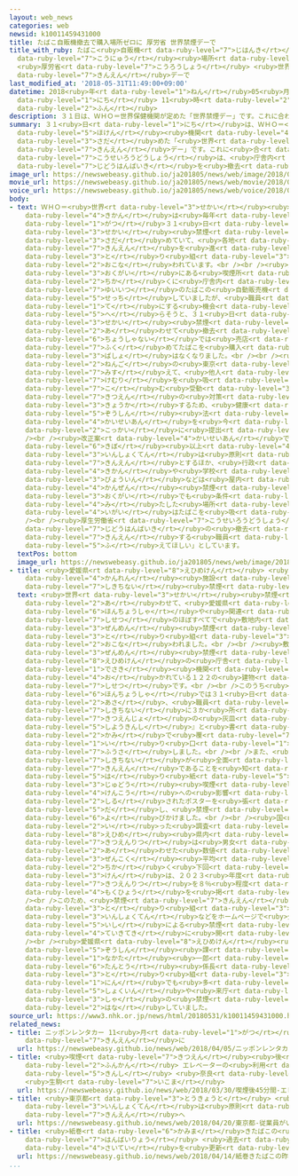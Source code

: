 ```yaml
---
layout: web_news
categories: web
newsid: k10011459431000
title: たばこ自販機撤去で購入場所ゼロに 厚労省 世界禁煙デーで
title_with_ruby: たばこ<ruby>自販機<rt data-ruby-level="7">じはんき</rt></ruby><ruby>撤去<rt data-ruby-level="7">てっきょ</rt></ruby>で<ruby>購入<rt
  data-ruby-level="7">こうにゅう</rt></ruby><ruby>場所<rt data-ruby-level="3">ばしょ</rt></ruby>ゼロに
  <ruby>厚労省<rt data-ruby-level="7">こうろうしょう</rt></ruby> <ruby>世界<rt data-ruby-level="3">せかい</rt></ruby><ruby>禁煙<rt
  data-ruby-level="7">きんえん</rt></ruby>デーで
last_modified_at: '2018-05-31T11:49:00+09:00'
datetime: 2018<ruby>年<rt data-ruby-level="1">ねん</rt></ruby>05<ruby>月<rt data-ruby-level="1">がつ</rt></ruby>31<ruby>日<rt
  data-ruby-level="1">にち</rt></ruby> 11<ruby>時<rt data-ruby-level="2">じ</rt></ruby>49<ruby>分<rt
  data-ruby-level="2">ふん</rt></ruby>
description: ３１日は、ＷＨＯ＝世界保健機関が定めた「世界禁煙デー」です。これに合わせて厚生労働省は、庁舎内にあるたばこの自動販売機を撤去しました。
summary: ３１<ruby>日<rt data-ruby-level="1">にち</rt></ruby>は、ＷＨＯ＝<ruby>世界<rt data-ruby-level="3">せかい</rt></ruby><ruby>保健<rt
  data-ruby-level="5">ほけん</rt></ruby><ruby>機関<rt data-ruby-level="4">きかん</rt></ruby>が<ruby>定<rt
  data-ruby-level="3">さだ</rt></ruby>めた「<ruby>世界<rt data-ruby-level="3">せかい</rt></ruby><ruby>禁煙<rt
  data-ruby-level="7">きんえん</rt></ruby>デー」です。これに<ruby>合<rt data-ruby-level="2">あ</rt></ruby>わせて<ruby>厚生労働省<rt
  data-ruby-level="7">こうせいろうどうしょう</rt></ruby>は、<ruby>庁舎内<rt data-ruby-level="6">ちょうしゃない</rt></ruby>にあるたばこの<ruby>自動販売機<rt
  data-ruby-level="7">じどうはんばいき</rt></ruby>を<ruby>撤去<rt data-ruby-level="7">てっきょ</rt></ruby>しました。
image_url: https://newswebeasy.github.io/ja201805/news/web/image/2018/05/31/K10011459431_1805311220_1805311221_01_03.jpg
movie_url: https://newswebeasy.github.io/ja201805/news/web/movie/2018/05/31/k10011459431_201805311221_201805311221.mp4
voice_url: https://newswebeasy.github.io/ja201805/news/web/voice/2018/05/31/k10011459431_201805311221_201805311221.mp3
body:
- text: ＷＨＯ＝<ruby>世界<rt data-ruby-level="3">せかい</rt></ruby><ruby>保健<rt data-ruby-level="5">ほけん</rt></ruby><ruby>機関<rt
    data-ruby-level="4">きかん</rt></ruby>は<ruby>毎年<rt data-ruby-level="2">まいとし</rt></ruby>５<ruby>月<rt
    data-ruby-level="1">がつ</rt></ruby>３１<ruby>日<rt data-ruby-level="1">にち</rt></ruby>を「<ruby>世界<rt
    data-ruby-level="3">せかい</rt></ruby><ruby>禁煙<rt data-ruby-level="7">きんえん</rt></ruby>デー」に<ruby>定<rt
    data-ruby-level="3">さだ</rt></ruby>めていて、<ruby>各地<rt data-ruby-level="4">かくち</rt></ruby>で<ruby>禁煙<rt
    data-ruby-level="7">きんえん</rt></ruby>を<ruby>進<rt data-ruby-level="3">すす</rt></ruby>める<ruby>取<rt
    data-ruby-level="3">と</rt></ruby>り<ruby>組<rt data-ruby-level="3">く</rt></ruby>みが<ruby>行<rt
    data-ruby-level="2">おこな</rt></ruby>われています。<br /><br /><ruby>厚生労働省<rt data-ruby-level="7">こうせいろうどうしょう</rt></ruby>は、<ruby>屋外<rt
    data-ruby-level="3">おくがい</rt></ruby>にある<ruby>喫煙所<rt data-ruby-level="7">きつえんじょ</rt></ruby>の<ruby>近<rt
    data-ruby-level="2">ちか</rt></ruby>くに<ruby>庁舎内<rt data-ruby-level="6">ちょうしゃない</rt></ruby>で<ruby>唯一<rt
    data-ruby-level="7">ゆいいつ</rt></ruby>のたばこの<ruby>自動販売機<rt data-ruby-level="7">じどうはんばいき</rt></ruby>を<ruby>設置<rt
    data-ruby-level="5">せっち</rt></ruby>していましたが、<ruby>職員<rt data-ruby-level="5">しょくいん</rt></ruby>がたばこを<ruby>手<rt
    data-ruby-level="1">て</rt></ruby>にする<ruby>機会<rt data-ruby-level="4">きかい</rt></ruby>を<ruby>減<rt
    data-ruby-level="5">へ</rt></ruby>らそうと、３１<ruby>日<rt data-ruby-level="1">にち</rt></ruby>の<ruby>世界<rt
    data-ruby-level="3">せかい</rt></ruby><ruby>禁煙<rt data-ruby-level="7">きんえん</rt></ruby>デーに<ruby>合<rt
    data-ruby-level="2">あ</rt></ruby>わせて<ruby>撤去<rt data-ruby-level="7">てっきょ</rt></ruby>しました。これによって、<ruby>庁舎内<rt
    data-ruby-level="6">ちょうしゃない</rt></ruby>では<ruby>売店<rt data-ruby-level="2">ばいてん</rt></ruby>を<ruby>含<rt
    data-ruby-level="7">ふく</rt></ruby>めてたばこを<ruby>購入<rt data-ruby-level="7">こうにゅう</rt></ruby>できる<ruby>場所<rt
    data-ruby-level="3">ばしょ</rt></ruby>はなくなりました。<br /><br /><ruby>厚生労働省<rt data-ruby-level="7">こうせいろうどうしょう</rt></ruby>は、２<ruby>年後<rt
    data-ruby-level="2">ねんご</rt></ruby>の<ruby>東京<rt data-ruby-level="2">とうきょう</rt></ruby>オリンピック・パラリンピックを<ruby>見据<rt
    data-ruby-level="7">みす</rt></ruby>えて、<ruby>他人<rt data-ruby-level="3">たにん</rt></ruby>のたばこの<ruby>煙<rt
    data-ruby-level="7">けむり</rt></ruby>を<ruby>吸<rt data-ruby-level="7">す</rt></ruby>い<ruby>込<rt
    data-ruby-level="7">こ</rt></ruby>む<ruby>受動<rt data-ruby-level="3">じゅどう</rt></ruby><ruby>喫煙<rt
    data-ruby-level="7">きつえん</rt></ruby>の<ruby>対策<rt data-ruby-level="6">たいさく</rt></ruby>を<ruby>強化<rt
    data-ruby-level="3">きょうか</rt></ruby>するため、<ruby>健康<rt data-ruby-level="4">けんこう</rt></ruby><ruby>増進<rt
    data-ruby-level="5">ぞうしん</rt></ruby><ruby>法<rt data-ruby-level="4">ほう</rt></ruby>の<ruby>改正案<rt
    data-ruby-level="4">かいせいあん</rt></ruby>を<ruby>今<rt data-ruby-level="2">いま</rt></ruby>の<ruby>国会<rt
    data-ruby-level="2">こっかい</rt></ruby>に<ruby>提出<rt data-ruby-level="5">ていしゅつ</rt></ruby>しています。<br
    /><br /><ruby>改正案<rt data-ruby-level="4">かいせいあん</rt></ruby>では、<ruby>一定<rt data-ruby-level="3">いってい</rt></ruby><ruby>規模<rt
    data-ruby-level="6">きぼ</rt></ruby><ruby>以上<rt data-ruby-level="4">いじょう</rt></ruby>の<ruby>飲食店<rt
    data-ruby-level="3">いんしょくてん</rt></ruby>は<ruby>原則<rt data-ruby-level="5">げんそく</rt></ruby>として<ruby>禁煙<rt
    data-ruby-level="7">きんえん</rt></ruby>とするほか、<ruby>行政<rt data-ruby-level="5">ぎょうせい</rt></ruby><ruby>機関<rt
    data-ruby-level="4">きかん</rt></ruby>や<ruby>学校<rt data-ruby-level="1">がっこう</rt></ruby>、それに<ruby>病院<rt
    data-ruby-level="3">びょういん</rt></ruby>などは<ruby>屋内<rt data-ruby-level="3">おくない</rt></ruby>を<ruby>完全<rt
    data-ruby-level="4">かんぜん</rt></ruby><ruby>禁煙<rt data-ruby-level="7">きんえん</rt></ruby>とし、<ruby>屋外<rt
    data-ruby-level="3">おくがい</rt></ruby>でも<ruby>条件<rt data-ruby-level="5">じょうけん</rt></ruby>を<ruby>満<rt
    data-ruby-level="4">み</rt></ruby>たした<ruby>場所<rt data-ruby-level="3">ばしょ</rt></ruby><ruby>以外<rt
    data-ruby-level="4">いがい</rt></ruby>はたばこを<ruby>吸<rt data-ruby-level="6">す</rt></ruby>えなくすることにしています。<br
    /><br /><ruby>厚生労働省<rt data-ruby-level="7">こうせいろうどうしょう</rt></ruby>は「<ruby>自動販売機<rt
    data-ruby-level="7">じどうはんばいき</rt></ruby>の<ruby>撤去<rt data-ruby-level="7">てっきょ</rt></ruby>をきっかけに<ruby>禁煙<rt
    data-ruby-level="7">きんえん</rt></ruby>する<ruby>職員<rt data-ruby-level="5">しょくいん</rt></ruby>が<ruby>増<rt
    data-ruby-level="5">ふ</rt></ruby>えてほしい」としています。
  textPos: bottom
  image_url: https://newswebeasy.github.io/ja201805/news/web/image/2018/05/31/K10011459431_1805311141_1805311142_01_03.jpg
- title: <ruby>愛媛県<rt data-ruby-level="8">えひめけん</rt></ruby> <ruby>庁舎<rt data-ruby-level="6">ちょうしゃ</rt></ruby>・<ruby>関連<rt
    data-ruby-level="4">かんれん</rt></ruby><ruby>施設<rt data-ruby-level="7">しせつ</rt></ruby>ほぼすべて<ruby>敷地内<rt
    data-ruby-level="7">しきちない</rt></ruby><ruby>禁煙<rt data-ruby-level="7">きんえん</rt></ruby>
  text: <ruby>世界<rt data-ruby-level="3">せかい</rt></ruby><ruby>禁煙<rt data-ruby-level="7">きんえん</rt></ruby>デーに<ruby>合<rt
    data-ruby-level="2">あ</rt></ruby>わせて、<ruby>愛媛県<rt data-ruby-level="8">えひめけん</rt></ruby>では、<ruby>本庁舎<rt
    data-ruby-level="6">ほんちょうしゃ</rt></ruby>や<ruby>関連<rt data-ruby-level="4">かんれん</rt></ruby><ruby>施設<rt
    data-ruby-level="7">しせつ</rt></ruby>のほぼすべてで<ruby>敷地内<rt data-ruby-level="7">しきちない</rt></ruby>を<ruby>全面<rt
    data-ruby-level="3">ぜんめん</rt></ruby><ruby>禁煙<rt data-ruby-level="7">きんえん</rt></ruby>にする<ruby>取<rt
    data-ruby-level="3">と</rt></ruby>り<ruby>組<rt data-ruby-level="3">く</rt></ruby>みが<ruby>行<rt
    data-ruby-level="2">おこな</rt></ruby>われました。<br /><br /><ruby>敷地内<rt data-ruby-level="7">しきちない</rt></ruby>が<ruby>全面<rt
    data-ruby-level="3">ぜんめん</rt></ruby><ruby>禁煙<rt data-ruby-level="7">きんえん</rt></ruby>となったのは、<ruby>愛媛県<rt
    data-ruby-level="8">えひめけん</rt></ruby>の<ruby>庁舎<rt data-ruby-level="6">ちょうしゃ</rt></ruby>や<ruby>出先<rt
    data-ruby-level="1">でさき</rt></ruby><ruby>機関<rt data-ruby-level="4">きかん</rt></ruby>などが<ruby>置<rt
    data-ruby-level="4">お</rt></ruby>かれている１２２の<ruby>建物<rt data-ruby-level="4">たてもの</rt></ruby>のうち１１６の<ruby>施設<rt
    data-ruby-level="7">しせつ</rt></ruby>です。<br /><br />このうち<ruby>松山市<rt data-ruby-level="4">まつやまし</rt></ruby>の<ruby>本庁舎<rt
    data-ruby-level="6">ほんちょうしゃ</rt></ruby>では３１<ruby>日<rt data-ruby-level="1">にち</rt></ruby><ruby>朝<rt
    data-ruby-level="2">あさ</rt></ruby>、<ruby>職員<rt data-ruby-level="5">しょくいん</rt></ruby>が<ruby>敷地内<rt
    data-ruby-level="7">しきちない</rt></ruby>に３か<ruby>所<rt data-ruby-level="3">しょ</rt></ruby>ある<ruby>喫煙所<rt
    data-ruby-level="7">きつえんじょ</rt></ruby>の<ruby>灰皿<rt data-ruby-level="6">はいざら</rt></ruby>を『<ruby>使用禁止<rt
    data-ruby-level="5">しようきんし</rt></ruby>』と<ruby>書<rt data-ruby-level="2">か</rt></ruby>かれた<ruby>紙<rt
    data-ruby-level="2">かみ</rt></ruby>で<ruby>覆<rt data-ruby-level="7">おお</rt></ruby>ったうえで、<ruby>入<rt
    data-ruby-level="1">い</rt></ruby>り<ruby>口<rt data-ruby-level="1">ぐち</rt></ruby>を<ruby>封鎖<rt
    data-ruby-level="7">ふうさ</rt></ruby>しました。<br /><br />また、<ruby>庁舎内<rt data-ruby-level="6">ちょうしゃない</rt></ruby>には、<ruby>敷地内<rt
    data-ruby-level="7">しきちない</rt></ruby>が<ruby>全面<rt data-ruby-level="3">ぜんめん</rt></ruby><ruby>禁煙<rt
    data-ruby-level="7">きんえん</rt></ruby>であることを<ruby>知<rt data-ruby-level="2">し</rt></ruby>らせる<ruby>張<rt
    data-ruby-level="5">は</rt></ruby>り<ruby>紙<rt data-ruby-level="5">がみ</rt></ruby>や、<ruby>受動<rt
    data-ruby-level="3">じゅどう</rt></ruby><ruby>喫煙<rt data-ruby-level="7">きつえん</rt></ruby>による<ruby>健康<rt
    data-ruby-level="4">けんこう</rt></ruby>への<ruby>影響<rt data-ruby-level="7">えいきょう</rt></ruby>などが<ruby>記<rt
    data-ruby-level="2">しる</rt></ruby>されたポスターを<ruby>張<rt data-ruby-level="5">は</rt></ruby>り<ruby>出<rt
    data-ruby-level="5">だ</rt></ruby>し、<ruby>禁煙<rt data-ruby-level="7">きんえん</rt></ruby>を<ruby>呼<rt
    data-ruby-level="6">よ</rt></ruby>びかけました。<br /><br /><ruby>国<rt data-ruby-level="2">くに</rt></ruby>がおととし<ruby>行<rt
    data-ruby-level="2">い</rt></ruby>った<ruby>調査<rt data-ruby-level="5">ちょうさ</rt></ruby>によりますと、<ruby>愛媛<rt
    data-ruby-level="8">えひめ</rt></ruby><ruby>県内<rt data-ruby-level="3">けんない</rt></ruby>の<ruby>喫煙率<rt
    data-ruby-level="7">きつえんりつ</rt></ruby>は<ruby>男女<rt data-ruby-level="1">だんじょ</rt></ruby><ruby>合<rt
    data-ruby-level="2">あ</rt></ruby>わせた<ruby>数値<rt data-ruby-level="6">すうち</rt></ruby>で１８％と<ruby>全国<rt
    data-ruby-level="3">ぜんこく</rt></ruby><ruby>平均<rt data-ruby-level="5">へいきん</rt></ruby>を２ポイント<ruby>近<rt
    data-ruby-level="2">ちか</rt></ruby>く<ruby>下回<rt data-ruby-level="2">したまわ</rt></ruby>っていますが、<ruby>県<rt
    data-ruby-level="3">けん</rt></ruby>は、２０２３<ruby>年度<rt data-ruby-level="3">ねんど</rt></ruby>までに<ruby>喫煙率<rt
    data-ruby-level="7">きつえんりつ</rt></ruby>を８％<ruby>程度<rt data-ruby-level="5">ていど</rt></ruby>にする<ruby>目標<rt
    data-ruby-level="4">もくひょう</rt></ruby>を<ruby>掲<rt data-ruby-level="7">かか</rt></ruby>げています。<br
    /><br />このため、<ruby>禁煙<rt data-ruby-level="7">きんえん</rt></ruby>や<ruby>分煙<rt data-ruby-level="7">ぶんえん</rt></ruby>に<ruby>取<rt
    data-ruby-level="3">と</rt></ruby>り<ruby>組<rt data-ruby-level="3">く</rt></ruby>む<ruby>飲食店<rt
    data-ruby-level="3">いんしょくてん</rt></ruby>などをホームページで<ruby>公開<rt data-ruby-level="3">こうかい</rt></ruby>したり、<ruby>医師<rt
    data-ruby-level="5">いし</rt></ruby>による<ruby>禁煙<rt data-ruby-level="7">きんえん</rt></ruby>セミナーを<ruby>定期的<rt
    data-ruby-level="4">ていきてき</rt></ruby>に<ruby>開<rt data-ruby-level="3">ひら</rt></ruby>いたりしています。<br
    /><br /><ruby>愛媛県<rt data-ruby-level="8">えひめけん</rt></ruby><ruby>健康<rt data-ruby-level="4">けんこう</rt></ruby><ruby>増進<rt
    data-ruby-level="5">ぞうしん</rt></ruby><ruby>課<rt data-ruby-level="4">か</rt></ruby>の<ruby>中田<rt
    data-ruby-level="1">なかた</rt></ruby><ruby>一郎<rt data-ruby-level="7">いちろう</rt></ruby><ruby>担当<rt
    data-ruby-level="6">たんとう</rt></ruby><ruby>係長<rt data-ruby-level="3">かかりちょう</rt></ruby>は「<ruby>取<rt
    data-ruby-level="3">と</rt></ruby>り<ruby>組<rt data-ruby-level="3">く</rt></ruby>みが１<ruby>人<rt
    data-ruby-level="1">にん</rt></ruby>でも<ruby>多<rt data-ruby-level="2">おお</rt></ruby>くの<ruby>職員<rt
    data-ruby-level="5">しょくいん</rt></ruby>や<ruby>来庁<rt data-ruby-level="6">らいちょう</rt></ruby><ruby>者<rt
    data-ruby-level="3">しゃ</rt></ruby>の<ruby>禁煙<rt data-ruby-level="7">きんえん</rt></ruby>のきっかけになってほしい」と<ruby>話<rt
    data-ruby-level="2">はな</rt></ruby>していました。
source_url: https://www3.nhk.or.jp/news/html/20180531/k10011459431000.html
related_news:
- title: ニッポンレンタカー 11<ruby>月<rt data-ruby-level="1">がつ</rt></ruby>から<ruby>全車両<rt data-ruby-level="3">ぜんしゃりょう</rt></ruby>を<ruby>禁煙<rt
    data-ruby-level="7">きんえん</rt></ruby>に
  url: https://newswebeasy.github.io/news/web/2018/04/05/ニッポンレンタカー-11月から全車両を禁煙に
- title: <ruby>喫煙<rt data-ruby-level="7">きつえん</rt></ruby><ruby>後<rt data-ruby-level="2">ご</rt></ruby>45<ruby>分間<rt
    data-ruby-level="2">ふんかん</rt></ruby> エレベーターの<ruby>利用<rt data-ruby-level="4">りよう</rt></ruby><ruby>禁止<rt
    data-ruby-level="5">きんし</rt></ruby> <ruby>奈良<rt data-ruby-level="8">なら</rt></ruby>
    <ruby>生駒<rt data-ruby-level="7">いこま</rt></ruby>
  url: https://newswebeasy.github.io/news/web/2018/03/30/喫煙後45分間-エレベーターの利用禁止-奈良-生駒
- title: <ruby>東京都<rt data-ruby-level="3">とうきょうと</rt></ruby> <ruby>従業員<rt data-ruby-level="6">じゅうぎょういん</rt></ruby>がいる<ruby>飲食店<rt
    data-ruby-level="3">いんしょくてん</rt></ruby>は<ruby>原則<rt data-ruby-level="5">げんそく</rt></ruby><ruby>禁煙<rt
    data-ruby-level="7">きんえん</rt></ruby>へ
  url: https://newswebeasy.github.io/news/web/2018/04/20/東京都-従業員がいる飲食店は原則禁煙へ
- title: <ruby>紙巻<rt data-ruby-level="6">かみま</rt></ruby>きたばこの<ruby>昨年度<rt data-ruby-level="4">さくねんど</rt></ruby><ruby>販売量<rt
    data-ruby-level="7">はんばいりょう</rt></ruby> <ruby>過去<rt data-ruby-level="5">かこ</rt></ruby><ruby>最低<rt
    data-ruby-level="4">さいてい</rt></ruby>を<ruby>更新<rt data-ruby-level="7">こうしん</rt></ruby>
  url: https://newswebeasy.github.io/news/web/2018/04/14/紙巻きたばこの昨年度販売量-過去最低を更新
...
```

